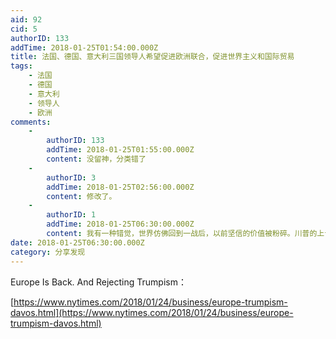 ```yaml
---
aid: 92
cid: 5
authorID: 133
addTime: 2018-01-25T01:54:00.000Z
title: 法国、德国、意大利三国领导人希望促进欧洲联合，促进世界主义和国际贸易
tags:
    - 法国
    - 德国
    - 意大利
    - 领导人
    - 欧洲
comments:
    -
        authorID: 133
        addTime: 2018-01-25T01:55:00.000Z
        content: 没留神，分类错了
    -
        authorID: 3
        addTime: 2018-01-25T02:56:00.000Z
        content: 修改了。
    -
        authorID: 1
        addTime: 2018-01-25T06:30:00.000Z
        content: 我有一种错觉，世界仿佛回到一战后，以前坚信的价值被粉碎。川普的上台，中国的“崛起”，互联网“主权”……欧洲老牌对价值的回归吧
date: 2018-01-25T06:30:00.000Z
category: 分享发现
---
```


Europe Is Back. And Rejecting Trumpism：

[https://www.nytimes.com/2018/01/24/business/europe-trumpism-davos.html](https://www.nytimes.com/2018/01/24/business/europe-trumpism-davos.html)
